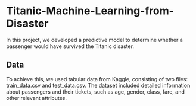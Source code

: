 # Titanic-Machine-Learning-from-Disaster
In this project, we developed a predictive model to determine whether a passenger would have survived the Titanic disaster.
## Data
To achieve this, we used tabular data from Kaggle, consisting of two files: train_data.csv and test_data.csv.
The dataset included detailed information about passengers and their tickets, such as age, gender, class, fare, and other relevant attributes.
